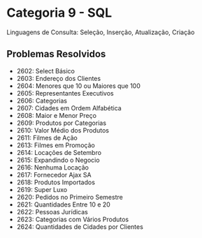 # Categoria 9 - SQL
Linguagens de Consulta: Seleção, Inserção, Atualização, Criação

## Problemas Resolvidos
- 2602: Select Básico
- 2603: Endereço dos Clientes
- 2604: Menores que 10 ou Maiores que 100
- 2605: Representantes Executivos
- 2606: Categorias
- 2607: Cidades em Ordem Alfabética
- 2608: Maior e Menor Preço
- 2609: Produtos por Categorias
- 2610: Valor Médio dos Produtos
- 2611: Filmes de Ação
- 2613: Filmes em Promoção
- 2614: Locações de Setembro
- 2615: Expandindo o Negocio
- 2616: Nenhuma Locação
- 2617: Fornecedor Ajax SA
- 2618: Produtos Importados
- 2619: Super Luxo
- 2620: Pedidos no Primeiro Semestre
- 2621: Quantidades Entre 10 e 20
- 2622: Pessoas Jurídicas
- 2623: Categorias com Vários Produtos
- 2624: Quantidades de Cidades por Clientes

